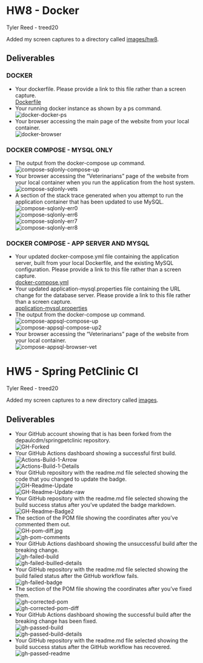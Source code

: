 # HW8 - Docker
Tyler Reed - treed20

Added my screen captures to a directory called [images/hw8](images/hw8).

## Deliverables

### DOCKER
- Your dockerfile. Please provide a link to this file rather than a screen capture. <br>
[Dockerfile](Dockerfile)
- Your running docker instance as shown by a ps command. <br>
![docker-docker-ps](images/hw8/docker-docker-ps.jpg)
- Your browser accessing the main page of the website from your local container.<br>
![docker-browser](images/hw8/docker-browser.jpg)
### DOCKER COMPOSE - MYSQL ONLY
- The output from the docker-compose up command. <br>
![compose-sqlonly-compose-up](images/hw8/compose-sqlonly-compose-up.jpg)
- Your browser accessing the “Veterinarians” page of the website from your local container when you run the application from the host system. <br>
![compose-sqlonly-vets](images/hw8/compose-sqlonly-vets.jpg)
- A section of the stack trace generated when you attempt to run the application container that has been updated to use MySQL. <br>
![compose-sqlonly-err0](images/hw8/compose-sqlonly-err0.jpg) <br>
![compose-sqlonly-err6](images/hw8/compose-sqlonly-err6.jpg) <br>
![compose-sqlonly-err7](images/hw8/compose-sqlonly-err7.jpg) <br>
![compose-sqlonly-err8](images/hw8/compose-sqlonly-err8.jpg) <br>

### DOCKER COMPOSE - APP SERVER AND MYSQL
- Your updated docker-compose.yml file containing the application server, built from your local Dockerfile, and the existing MySQL configuration. Please provide a link to this file rather than a screen capture. <br>
[docker-compose.yml](docker-compose.yml)
- Your updated application-mysql.properties file containing the URL change for the database server. Please provide a link to this file rather than a screen capture. <br>
[application-mysql.properties](src/main/resources/application-mysql.properties)
- The output from the docker-compose up command. <br>
![compose-appsql-compose-up](images/hw8/compose-appsql-compose-up.jpg)<br>
![compose-appsql-compose-up2](images/hw8/compose-appsql-compose-up2.jpg)
- Your browser accessing the “Veterinarians” page of the website from your local container. <br>
![compose-appsql-browser-vet](images/hw8/compose-appsql-browser-vet.jpg)



# HW5 - Spring PetClinic CI
Tyler Reed - treed20

Added my screen captures to a new directory called [images](images).

## Deliverables
- Your GitHub account showing that is has been forked from the depaulcdm/springpetclinic repository. <br>
![GH-Forked](images/GH-Forked.jpg)
- Your GitHub Actions dashboard showing a successful first build. <br>
![Actions-Build-1-Arrow](images/Actions-Build-1-Arrow.jpg) <br>
![Actions-Build-1-Details](images/Actions-Build-1-Details.jpg)
- Your GitHub repository with the readme.md file selected showing the code that you changed to update the badge. <br>
![GH-Readme-Update](images/GH-Readme-Update.jpg) <br>
![GH-Readme-Update-raw](images/GH-Readme-Update-raw.jpg) 
- Your GitHub repository with the readme.md file selected showing the build success status after you’ve updated the badge markdown. <br>
![GH-Readme-Badge2](images/GH-Readme-Badge2.jpg)
- The section of the POM file showing the coordinates after you’ve commented them out. <br>
![GH-pom-diff.jpg](images/GH-pom-diff.jpg) <br>
![gh-pom-comments](images/gh-pom-comments.jpg)
- Your GitHub Actions dashboard showing the unsuccessful build after the breaking change. <br>
![gh-failed-build](images/gh-failed-build.jpg) <br>
![gh-failed-builled-details](images/gh-failed-builled-details.jpg)
- Your GitHub repository with the readme.md file selected showing the build failed status after the GitHub workflow fails. <br>
![gh-failed-badge](images/gh-failed-badge.jpg)
- The section of the POM file showing the coordinates after you’ve fixed them. <br>
![gh-corrected-pom](images/gh-corrected-pom.jpg) <br>
![gh-corrected-pom-diff](images/gh-corrected-pom-diff.jpg)
- Your GitHub Actions dashboard showing the successful build after the breaking change has been fixed. <br>
![gh-passed-build](images/gh-passed-build.jpg) <br>
![gh-passed-build-details](images/gh-passed-build-details.jpg)
- Your GitHub repository with the readme.md file selected showing the build success status after the GitHub workflow has recovered. <br>
![gh-passed-readme](images/gh-passed-readme.jpg)

